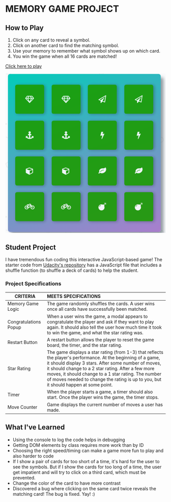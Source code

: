 # MEMORY GAME PROJECT

## How to Play

1. Click on any card to reveal a symbol.
2. Click on another card to find the matching symbol.
3. Use your memory to remember what symbol shows up on which card.
4. You win the game when all 16 cards are matched!

[Click here to play](https://amrelzaafrany.github.io/memorygame/)


![game preview](https://github.com/AmrElzaafrany/memorygame/blob/master/img/matching%20game.PNG)

## Student Project

I have tremendous fun coding this interactive JavaScript-based game! The starter code from [Udacity's repository](https://github.com/udacity/fend-project-memory-game) has a JavaScript file that includes a shuffle function (to shuffle a deck of cards) to help the student.

### Project Specifications

| CRITERIA | MEETS SPECIFICATIONS
|---|:---
| Memory Game Logic | The game randomly shuffles the cards. A user wins once all cards have successfully been matched.
| Congratulations Popup | When a user wins the game, a modal appears to congratulate the player and ask if they want to play again. It should also tell the user how much time it took to win the game, and what the star rating was.
| Restart Button | A restart button allows the player to reset the game board, the timer, and the star rating.
| Star Rating | The game displays a star rating (from 1-3) that reflects the player's performance. At the beginning of a game, it should display 3 stars. After some number of moves, it should change to a 2 star rating. After a few more moves, it should change to a 1 star rating. The number of moves needed to change the rating is up to you, but it should happen at some point.
| Timer | When the player starts a game, a timer should also start. Once the player wins the game, the timer stops.
| Move Counter | Game displays the current number of moves a user has made.

## What I've Learned

- Using the console to log the code helps in debugging
- Getting DOM elements by class requires more work than by ID
- Choosing the right speed/timing can make a game more fun to play and also harder to code
- If I show a pair of cards for too short of a time, it's hard for the user to see the symbols. But if I show the cards for too long of a time, the user get impatient and will try to click on a third card, which must be prevented.
- Change the color of the card to have more contrast
- Discovered a bug where clicking on the same card twice reveals the matching card! The bug is fixed. Yay! :)

